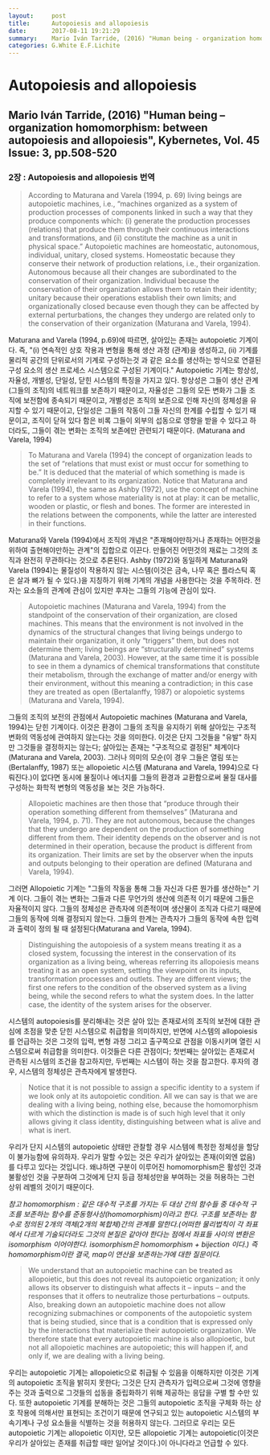 ```yaml
---
layout:     post
title:      Autopoiesis and allopoiesis
date:       2017-08-11 19:21:29
summary:    Mario Iván Tarride, (2016) "Human being - organization homomorphism - between autopoiesis and allopoiesis", Kybernetes, Vol. 45 Issue. 3, pp.508-520 - 2장. Autopoiesis and allopoiesis 번역
categories: G.White E.F.Lichite
---
```

# Autopoiesis and allopoiesis
## Mario Iván Tarride, (2016) "Human being – organization homomorphism: between autopoiesis and allopoiesis", Kybernetes, Vol. 45 Issue: 3, pp.508-520
### 2장 : Autopoiesis and allopoiesis 번역

> According to Maturana and Varela (1994, p. 69) living beings are autopoietic machines, i.e., “machines organized as a system of production processes of components linked in such a way that they produce components which: (i) generate the production processes (relations) that produce them through their continuous interactions and transformations, and (ii) constitute the machine as a unit in physical space.” Autopoietic machines are homeostatic, autonomous, individual, unitary, closed systems. Homeostatic because they conserve their network of production relations, i.e., their organization. Autonomous because all their changes are subordinated to the conservation of their organization. Individual because the conservation of their organization allows them to retain their identity; unitary because their operations establish their own limits; and organizationally closed because even though they can be affected by external perturbations, the changes they undergo are related only to the conservation of their organization (Maturana and Varela, 1994).

Maturana and Varela (1994, p.69)에 따르면, 살아있는 존재는 autopoietic 기계이다. 즉, "(i) 연속적인 상호 작용과 변형을 통해 생산 과정 (관계)을 생성하고, (ii) 기계를 물리적 공간의 단위로서의 기계로 구성하는것 과 같은 요소를 생산하는 방식으로 연결된 구성 요소의 생산 프로세스 시스템으로 구성된 기계이다." Autopoietic 기계는 항상성, 자율성, 개별성, 단일성, 닫힌 시스템의 특징을 가지고 있다. 항상성은 그들이 생산 관계(그들의 조직)의 네트워크를 보존하기 때문이고, 자율성은 그들의 모든 변화가 그들 조직에 보전함에 종속되기 때문이고, 개별성은 조직의 보존으로 인해 자신의 정체성을 유지할 수 있기 때문이고, 단일성은 그들의 작동이 그들 자신의 한계를 수립할 수 있기 때문이고, 조직이 닫혀 있다 함은 비록 그들이 외부의 섭동으로 영향을 받을 수 있다고 하더라도, 그들이 겪는 변화는 조직의 보존에만 관련되기 때문이다. (Maturana and Varela, 1994)

> To Maturana and Varela (1994) the concept of organization leads to the set of “relations that must exist or must occur for something to be.” It is deduced that the material of which something is made is completely irrelevant to its organization. Notice that Maturana and Varela (1994), the same as Ashby (1972), use the concept of machine to refer to a system whose materiality is not at play: it can be metallic, wooden or plastic, or flesh and bones. The former are interested in the relations between the components, while the latter are interested in their functions.

Maturana와 Varela (1994)에서 조직의 개념은 "존재해야만하거나 존재하는 어떤것을 위하여 출현해야만하는 관계"의 집합으로 이끈다. 만들어진 어떤것의 재료는 그것의 조직과 완전히 무관하다는 것으로 추론된다. Ashby (1972)와 동일하게 Maturana와 Varela (1994)는 물질성이 작용하지 않는 시스템(이것은 금속, 나무 혹은 플라스틱 혹은 살과 뼈가 될 수 있다.)을 지칭하기 위해 기계의 개념을 사용한다는 것을 주목하라. 전자는 요소들의 관계에 관심이 있지만 후자는 그들의 기능에 관심이 있다.

> Autopoietic machines (Maturana and Varela, 1994) from the standpoint of the conservation of their organization, are closed machines. This means that the environment is not involved in the dynamics of the structural changes that living beings undergo to maintain their organization, it only “triggers” them, but does not determine them; living beings are “structurally determined” systems (Maturana and Varela, 2003). However, at the same time it is possible to see in them a dynamics of chemical transformations that constitute their metabolism, through the exchange of matter and/or energy with their environment, without this meaning a contradiction; in this case they are treated as open (Bertalanffy, 1987) or alopoietic systems (Maturana and Varela, 1994).

그들의 조직의 보전의 관점에서 Autopoietic machines (Maturana and Varela, 1994)는 닫힌  기계이다. 이것은 환경이 그들의 조직을 유지하기 위해 살아있는 구조적 변화의 역동성에 관여하지 않는다는 것을 의미한다. 이것은 단지 그것들을 "유발" 하지만 그것들을 결정하지는 않는다; 살아있는 존재는 "구조적으로 결정된" 체계이다(Maturana and Varela, 2003). 그러나 의미의 모순(이 경우 그들은 열림 또는 (Bertalanffy, 1987) 또는 allopoietic 시스템 (Maturana and Varela, 1994)으로 다뤄진다.)이 없다면 동시에 물질이나 에너지를 그들의 환경과 교환함으로써 물질 대사를 구성하는 화학적 변형의 역동성을 보는 것은 가능하다.

> Allopoietic machines are then those that “produce through their operation something different from themselves” (Maturana and Varela, 1994, p. 71). They are not autonomous, because the changes that they undergo are dependent on the production of something different from them. Their identity depends on the observer and is not determined in their operation, because the product is different from its organization. Their limits are set by the observer when the inputs and outputs belonging to their operation are defined (Maturana and Varela, 1994).

그러면 Allopoietic 기계는 "그들의 작동을 통해 그들 자신과 다른 뭔가를 생산하는" 기계 이다. 그들이 겪는 변화는 그들과 다른 무언가의 생산에 의존적 이기 때문에 그들은 자율적이지 않다. 그들의 정체성은 관측자에 의존적이며 생산물이 조직과 다르기 때문에 그들의 동작에 의해 결정되지 않는다. 그들의 한계는 관측자가 그들의 동작에 속한 입력과 출력이 정의 될 때 설정된다(Maturana and Varela, 1994).

> Distinguishing the autopoiesis of a system means treating it as a closed system, focussing the interest in the conservation of its organization as a living being, whereas referring its allopoiesis means treating it as an open system, setting the viewpoint on its inputs, transformation processes and outlets. They are different views; the first one refers to the condition of the observed system as a living being, while the second refers to what the system does. In the latter case, the identity of the system arises for the observer.

시스템의 autopoiesis를 분리해내는 것은 살아 있는 존재로서의 조직의 보전에 대한 관심에 초점을 맞춘 닫힌 시스템으로 취급함을 의미하지만, 반면에 시스템의 allopoiesis를 언급하는 것은 그것의 입력, 변형 과정 그리고 출구쪽으로 관점을 이동시키며 열린 시스템으로써 취급함을 의미한다. 이것들은 다른 관점이다; 첫번째는 살아있는 존재로서 관측된 시스템의 조건을 참고하지만, 두번째는 시스템이 하는 것을 참고한다. 후자의 경우, 시스템의 정체성은 관측자에게 발생한다.

> Notice that it is not possible to assign a specific identity to a system if we look only at its autopoietic condition. All we can say is that we are dealing with a living being, nothing else, because the homomorphism with which the distinction is made is of such high level that it only allows giving it class identity, distinguishing between what is alive and what is inert.

우리가 단지 시스템의 autopoietic 상태만 관찰할 경우 시스템에 특정한 정체성을 할당이 불가능함에 유의하자. 우리가 말할 수있는 것은 우리가 살아있는 존재(이외엔 없음)를 다루고 있다는 것입니다. 왜냐하면 구분이 이루어진 homomorphism은 활성인 것과 불활성인 것을 구분하여 그것에게 단지 등급 정체성만을 부여하는 것을 허용하는 그런 상위 레벨의 것이기 때문이다.

*참고 homomorphism : 같은 대수적 구조를 가지는 두 대상 간의 함수들 중 대수적 구조를 보존하는 함수를 준동형사상(homomorphism)이라고 한다. 구조를 보존하는 함수로 정의된 2개의 객체(2개의 복합체)간의 관계를 말한다.(어떠한 물리법칙이 각 좌표에서 다르게 기술되더라도 그것의 본질은 같아야 한다는 점에서 좌표들 사이의 변환은 isomorphism 이어야한다. isomorphism은 homomorphism + bijection 이다.) 즉 homomorphism이란 결국, map이 연산을 보존하는가에 대한 질문이다.*

> We understand that an autopoietic machine can be treated as allopoietic, but this does not reveal its autopoietic organization; it only allows its observer to distinguish what affects it – inputs – and the responses that it offers to neutralize those perturbations – outputs. Also, breaking down an autopoietic machine does not allow recognizing submachines or components of the autopoietic system that is being studied, since that is a condition that is expressed only by the interactions that materialize their autopoietic organization. We therefore state that every autopoietic machine is also allopioetic, but not all allopoietic machines are autopoietic; this will happen if, and only if, we are dealing with a living being.

우리는 autopoietic 기계는 allopoietic으로 취급될 수 있음을 이해하지만 이것은 기계의 autopoietic 조직을 밝히지 못한다; 그것은 단지 관측자가 입력으로써 그것에 영향을 주는 것과 출력으로 그것들의 섭동을 중립화하기 위해 제공하는 응답을 구별 할 수만 있다. 또한 autopoietic 기계를 분해하는 것은 그들의 autopoietic 조직을 구체화 하는 상호 작용에 의해서만 표현되는 조건이기 때문에 연구되고 있는 autopoietic 시스템의 부속기계나 구성 요소들을 식별하는 것을 허용하지 않는다. 그러므로 우리는 모든 autopoietic 기계는 allopoietic 이지만, 모든 allopoietic 기계는 autopoietic(이것은 우리가 살아있는 존재를 취급할 때만 일어날 것이다.)이 아니다라고 언급할 수 있다.